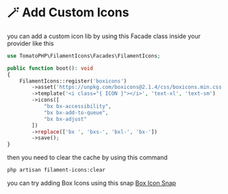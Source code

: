 # 🪄 Add Custom Icons

you can add a custom icon lib by using this Facade class inside your provider like this

```php
use TomatoPHP\FilamentIcons\Facades\FilamentIcons;

public function boot(): void
{
    FilamentIcons::register('boxicons')
        ->asset('https://unpkg.com/boxicons@2.1.4/css/boxicons.min.css')
        ->template('<i class="{ ICON }"></i>', 'text-xl', 'text-sm')
        ->icons([
            "bx bx-accessibility",
            "bx bx-add-to-queue",
            "bx bx-adjust"
        ])  
        ->replace(['bx ', 'bxs-', 'bxl-', 'bx-'])
        ->save();
}
```

then you need to clear the cache by using this command

```bash
php artisan filament-icons:clear
```

you can try adding Box Icons using this snap [Box Icon Snap](https://github.com/tomatophp/filament-icons/blob/master/boxicons-provider-snap.md)
